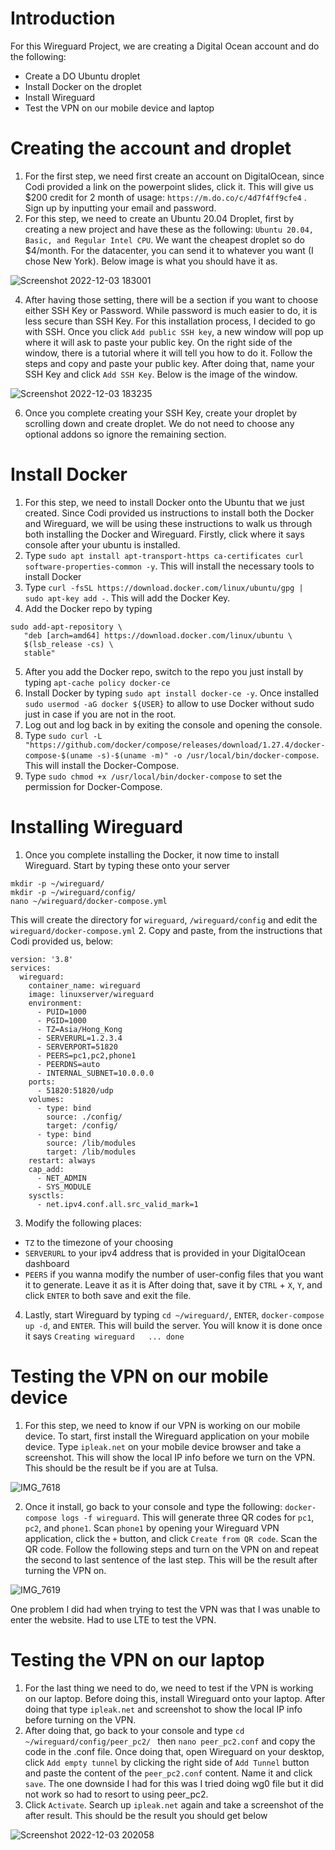 # Introduction 
For this Wireguard Project, we are creating a Digital Ocean account and do the following:
- Create a DO Ubuntu droplet 
- Install Docker on the droplet 
- Install Wireguard 
- Test the VPN on our mobile device and laptop

# Creating the account and droplet 
1. For the first step, we need first create an account on DigitalOcean, since Codi provided a link on the powerpoint slides, click it. This will give us $200 credit for 2 month of usage: `https://m.do.co/c/4d7f4ff9cfe4` . Sign up by inputting your email and password. 
2. For this step, we need to create an Ubuntu 20.04 Droplet, first by creating a new project and have these as the following: `Ubuntu 20.04, Basic, and Regular Intel CPU`. We want the cheapest droplet so do $4/month. For the datacenter, you can send it to whatever you want (I chose New York). Below image is what you should have it as.

![Screenshot 2022-12-03 183001](https://user-images.githubusercontent.com/87620828/205471361-c01ed323-fa9a-402b-a3f4-e1c1520e9501.jpg)


4. After having those setting, there will be a section if you want to choose either SSH Key or Password. While password is much easier to do, it is less secure than SSH Key. For this installation process, I decided to go with SSH. Once you click `Add public SSH key`, a new window will pop up where it will ask to paste your public key. On the right side of the window, there is  a tutorial where it will tell you how to do it. Follow the steps and copy and paste your public key. After doing that, name your SSH Key and click `Add SSH Key`. Below is the image of the window.

![Screenshot 2022-12-03 183235](https://user-images.githubusercontent.com/87620828/205471486-aca0ae39-3944-4de1-809e-e0c9847fdadc.jpg)

6. Once you complete creating your SSH Key, create your droplet by scrolling down and create droplet. We do not need to choose any optional addons so ignore the remaining section. 

# Install Docker
1. For this step, we need to install Docker onto the Ubuntu that we just created. Since Codi provided us instructions to install both the Docker and Wireguard, we will be using these instructions to walk us through both installing the Docker and Wireguard. Firstly, click where it says console after your ubuntu is installed. 
2. Type `sudo apt install apt-transport-https ca-certificates curl software-properties-common -y`. This will install the necessary tools to install Docker
3. Type `curl -fsSL https://download.docker.com/linux/ubuntu/gpg | sudo apt-key add -`. This will add the Docker Key.
4. Add the Docker repo by typing 
```
sudo add-apt-repository \
   "deb [arch=amd64] https://download.docker.com/linux/ubuntu \
   $(lsb_release -cs) \
   stable"
```
5. After you add the Docker repo, switch to the repo you just install by typing `apt-cache policy docker-ce` 
6. Install Docker by typing `sudo apt install docker-ce -y`. Once installed `sudo usermod -aG docker ${USER}` to allow to use Docker without sudo just in case if you are not in the root.  
7. Log out and log back in by exiting the console and opening the console. 
8. Type `sudo curl -L "https://github.com/docker/compose/releases/download/1.27.4/docker-compose-$(uname -s)-$(uname -m)" -o /usr/local/bin/docker-compose`. This will install the Docker-Compose. 
9. Type `sudo chmod +x /usr/local/bin/docker-compose` to set the permission for Docker-Compose. 

# Installing Wireguard
1. Once you complete installing the Docker, it now time to install Wireguard. Start by typing these onto your server 
```
mkdir -p ~/wireguard/
mkdir -p ~/wireguard/config/
nano ~/wireguard/docker-compose.yml
```  

This will create the directory for `wireguard`, `/wireguard/config` and edit the `wireguard/docker-compose.yml`
2. Copy and paste, from the instructions that Codi provided us, below: 
```
version: '3.8'
services:
  wireguard:
    container_name: wireguard
    image: linuxserver/wireguard
    environment:
      - PUID=1000
      - PGID=1000
      - TZ=Asia/Hong_Kong
      - SERVERURL=1.2.3.4
      - SERVERPORT=51820
      - PEERS=pc1,pc2,phone1
      - PEERDNS=auto
      - INTERNAL_SUBNET=10.0.0.0
    ports:
      - 51820:51820/udp
    volumes:
      - type: bind
        source: ./config/
        target: /config/
      - type: bind
        source: /lib/modules
        target: /lib/modules
    restart: always
    cap_add:
      - NET_ADMIN
      - SYS_MODULE
    sysctls:
      - net.ipv4.conf.all.src_valid_mark=1
```
3. Modify the following places: 
- `TZ` to the timezone of your choosing 
- `SERVERURL` to your ipv4 address that is provided in your DigitalOcean dashboard 
- `PEERS` if you wanna modify the number of user-config files that you want it to generate. Leave it as it is 
After doing that, save it by  `CTRL` + `X`, `Y`, and click `ENTER` to both save and exit the file.  
4. Lastly, start Wireguard by typing `cd ~/wireguard/`, `ENTER`, `docker-compose up -d`, and `ENTER`. This will build the server. You will know it is done once it says `Creating wireguard   ... done`

# Testing the VPN on our mobile device 
1. For this step, we need to know if our VPN is working on our mobile device. To start, first install the Wireguard application on your mobile device. Type `ipleak.net` on your mobile device browser and take a screenshot. This will show the local IP info before we turn on the VPN. This should be the result be if you are at Tulsa. 

![IMG_7618](https://user-images.githubusercontent.com/87620828/205472491-68587e3a-8d0c-451a-b549-955a55fecf6e.PNG)

2. Once it install, go back to your console and type the following: `docker-compose logs -f wireguard`. This will generate three QR codes for `pc1`, `pc2`, and `phone1`. Scan `phone1` by opening your Wireguard VPN application, click the `+` button, and click `Create from QR code`. Scan the QR code. Follow the following steps and turn on the VPN on and repeat the second to last sentence of the last step. This will be the result after turning the VPN on. 

![IMG_7619](https://user-images.githubusercontent.com/87620828/205472495-f8fa5f15-52ab-4824-808e-7848bd078e46.PNG)

One problem I did had when trying to test the VPN was that I was unable to enter the website. Had to use LTE to test the VPN.

# Testing the VPN on our laptop
1. For the last thing we need to do, we need to test if the VPN is working on our laptop. Before doing this, install Wireguard onto your laptop. After doing that type `ipleak.net` and screenshot to show the local IP info before turning on the VPN. 
2. After doing that, go back to your console and type `cd ~/wireguard/config/peer_pc2/ ` then `nano peer_pc2.conf` and copy the code in the .conf file. Once doing that, open Wireguard on your desktop, click `Add empty tunnel` by clicking the right side of `Add Tunnel` button and paste the content of the `peer_pc2.conf` content. Name it and click `save`. The one downside I had for this was I tried doing wg0 file but it did not work so had to resort to using peer_pc2. 
3. Click `Activate`. Search up `ipleak.net` again and take a screenshot of the after result. This should be the result you should get below

![Screenshot 2022-12-03 202058](https://user-images.githubusercontent.com/87620828/205472966-560c5930-caf0-4dfe-9595-361c1a40e73f.jpg)




